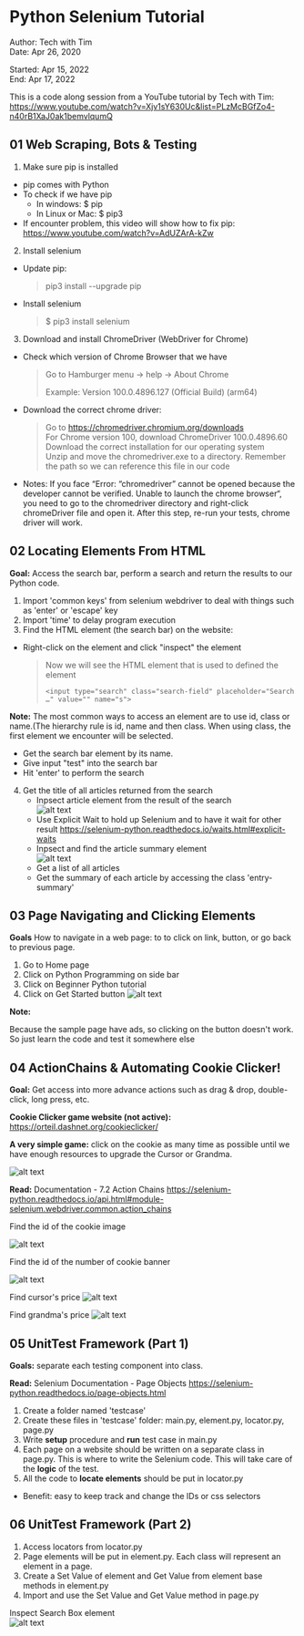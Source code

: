 # Python Selenium Tutorial

Author: Tech with Tim  
Date: Apr 26, 2020  

Started: Apr 15, 2022  
End: Apr 17, 2022  

This is a code along session from a YouTube tutorial by Tech with Tim:
https://www.youtube.com/watch?v=Xjv1sY630Uc&list=PLzMcBGfZo4-n40rB1XaJ0ak1bemvlqumQ  


## 01 Web Scraping, Bots & Testing

1. Make sure pip is installed
  - pip comes with Python
  - To check if we have pip
    - In windows: $ pip
    - In Linux or Mac: $ pip3
  - If encounter problem, this video will show how to fix pip:
    https://www.youtube.com/watch?v=AdUZArA-kZw
2. Install selenium
  - Update pip:
    > pip3 install --upgrade pip
  - Install selenium
    > $ pip3 install selenium
3. Download and install ChromeDriver (WebDriver for Chrome)
  - Check which version of Chrome Browser that we have
    > Go to Hamburger menu -> help -> About Chrome  
    >
    > Example: Version 100.0.4896.127 (Official Build) (arm64)
  - Download the correct chrome driver:
    > Go to https://chromedriver.chromium.org/downloads  
    > For Chrome version 100, download ChromeDriver 100.0.4896.60  
    > Download the correct installation for our operating system  
    > Unzip and move the chromedriver.exe to a directory. Remember the path so we can reference this file in our code
  - Notes: If you face “Error: “chromedriver” cannot be opened because the developer cannot be verified. Unable to launch the chrome browser“, you need to go to the chromedriver directory and right-click chromeDriver file and open it. After this step, re-run your tests, chrome driver will work.

## 02 Locating Elements From HTML

**Goal:** Access the search bar, perform a search and return the results to our Python code.

1. Import 'common keys' from selenium webdriver to deal with things such as 'enter' or 'escape' key
2. Import 'time' to delay program execution
3. Find the HTML element (the search bar) on the website:

  - Right-click on the element and click "inspect" the element

      > Now we will see the HTML element that is used to defined the element  
      >
      > ```<input type="search" class="search-field" placeholder="Search …" value="" name="s">```

  **Note:** The most common ways to access an element are to use id, class or name.(The hierarchy rule is id, name and then class. When using class, the first element we encounter will be selected.
  - Get the search bar element by its name.
  - Give input "test" into the search bar
  - Hit 'enter' to perform the search
4. Get the title of all articles returned from the search
    - Inpsect article element from the result of the search  
        ![alt text][inspect-article-title-img]
    - Use Explicit Wait to hold up Selenium and to have it wait for other result
        https://selenium-python.readthedocs.io/waits.html#explicit-waits
    - Inpsect and find the article summary element  
        ![alt text][inspect_article_summary-img]
    - Get a list of all articles
    - Get the summary of each article by accessing the class 'entry-summary'

## 03 Page Navigating and Clicking Elements

**Goals** How to navigate in a web page: to to click on link, button, or go back to previous page.

1. Go to Home page
2. Click on Python Programming on side bar
3. Click on Beginner Python tutorial
4. Click on Get Started button
  ![alt text][inspect-get-started-img]

**Note:**

Because the sample page have ads, so clicking on the button doesn't work. So just learn the code and test it somewhere else

## 04 ActionChains & Automating Cookie Clicker!

**Goal:** Get access into more advance actions such as drag & drop, double-click, long press, etc.

**Cookie Clicker game website (not active):**
https://orteil.dashnet.org/cookieclicker/

**A very simple game:** click on the cookie as many time as possible until we have enough resources to upgrade the Cursor or Grandma.

![alt text][cookie-clicker-img]

**Read:** Documentation - 7.2 Action Chains
https://selenium-python.readthedocs.io/api.html#module-selenium.webdriver.common.action_chains

Find the id of the cookie image

![alt text][cookie-clicker-cookie-id-img]

Find the id of the number of cookie banner

![alt text][cookie-clicker-numofcookie-img]

Find cursor's price
![alt text][cookie-clicker-cursorprice-img]

Find grandma's price
![alt text][cookie-clicker-grandmaprice-img]

## 05 UnitTest Framework (Part 1)

**Goals:** separate each testing component into class.

**Read:** Selenium Documentation - Page Objects
https://selenium-python.readthedocs.io/page-objects.html

1. Create a folder named 'testcase'
2. Create these files in 'testcase' folder: main.py, element.py, locator.py, page.py
3. Write **setup** procedure and **run** test case in main.py
4. Each page on a website should be written on a separate class in page.py. This is where to write the Selenium code. This will take care of the **logic** of the test.
5. All the code to **locate elements** should be put in locator.py
  - Benefit: easy to keep track and change the IDs or css selectors

## 06 UnitTest Framework (Part 2)

1. Access locators from locator.py
2. Page elements will be put in element.py. Each class will represent an element in a page.
3. Create a Set Value of element and Get Value from element base methods in element.py
4. Import and use the Set Value and Get Value method in page.py

Inspect Search Box element  
![alt text][pythonorg-searchbox-img]

[inspect-article-title-img]: image/inspect_article_titles.JPG "inspect article title img"
[inspect_article_summary-img]: image/inspect_article_summary.JPG "inspect article summary img"
[inspect-get-started-img]: image/inspect_get_started_button.JPG "inspect get started button img"

[cookie-clicker-img]: image/cookie-clicker.JPG "cookie clicker img"
[cookie-clicker-cookie-id-img]: image/cookie-clicker-cookieid.JPG "cookie id img"
[cookie-clicker-numofcookie-img]: image/cookie-clicker-numofcookie.JPG "number of cookie img"
[cookie-clicker-cursorprice-img]: image/cookie-clicker-cursorprice.JPG "cursor price img"
[cookie-clicker-grandmaprice-img]: image/cookie-clicker-grandmaprice.JPG "grandma price img"

[pythonorg-searchbox-img]: image/python-org-search-box.JPG "python.org search box img"